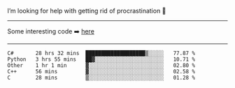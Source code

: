 I’m looking for help with getting rid of procrastination 🤔

-----

Some interesting code :arrow_right: [here](https://github.com/zhen8838/playground)

-----

<!--START_SECTION:waka-->
```text
C#       28 hrs 32 mins  ███████████████████▒░░░░░   77.87 % 
Python   3 hrs 55 mins   ██▓░░░░░░░░░░░░░░░░░░░░░░   10.71 % 
Other    1 hr 1 min      ▓░░░░░░░░░░░░░░░░░░░░░░░░   02.80 % 
C++      56 mins         ▓░░░░░░░░░░░░░░░░░░░░░░░░   02.58 % 
C        28 mins         ▒░░░░░░░░░░░░░░░░░░░░░░░░   01.28 % 
```
<!--END_SECTION:waka-->

<!--
**zhen8838/zhen8838** is a ✨ _special_ ✨ repository because its `README.md` (this file) appears on your GitHub profile.

Here are some ideas to get you started:

- 🔭 I’m currently working on ...
- 🌱 I’m currently learning ...
- 👯 I’m looking to collaborate on ...
 ...
- 💬 Ask me about ...
- 📫 How to reach me: ...
- 😄 Pronouns: ...
- ⚡ Fun fact: ...
-->
